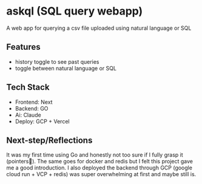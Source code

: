 # askql (SQL query webapp) 
A web app for querying a csv file uploaded using natural language or SQL

 ## Features
- history toggle to see past queries
- toggle between natural language or SQL 

## Tech Stack
  - Frontend: Next
  - Backend: GO
  - Ai: Claude
  - Deploy: GCP + Vercel

## Next-step/Reflections 
It was my first time using Go and honestly not too sure if I fully grasp it (pointers🫥). The same goes for docker and redis but I felt this project gave me a good introduction. I also deployed the backend through GCP (google cloud run + VCP + redis) was super overwhelming at first and maybe still is.  
